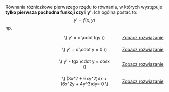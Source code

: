 Równania różniczkowe pierwszego rzędu to równania, w których występuje **tylko pierwsza pochodna funkcji czyli y'**.  Ich ogólna postać to:
$$
y′=f(x,y)
$$ 
np.
<div style="display: flex; justify-content: space-between; align-items: center; margin-bottom: 1.5em;">
  <div style="flex: 1;"></div>
  <div style="flex: 1; text-align: center;">\( y' = x \cdot tgy \)</div>
  <div style="flex: 1; text-align: right;">
    <a href="/przyklad-metoda1-rzedu-1/">Zobacz rozwiązanie</a>
  </div>
</div>  
<div style="display: flex; justify-content: space-between; align-items: center; margin-bottom: 1.5em;">
  <div style="flex: 1;"></div>
  <div style="flex: 1; text-align: center;">\( y' + x \cdot y = 0 \)</div>
  <div style="flex: 1; text-align: right;">
    <a href="/przyklad-metoda2-rzedu-1/">Zobacz rozwiązanie</a>
  </div>
</div>  
<div style="display: flex; justify-content: space-between; align-items: center; margin-bottom: 1.5em;">
  <div style="flex: 1;"></div>
  <div style="flex: 1; text-align: center;">\( y' - tgx \cdot y = cosx \)</div>
  <div style="flex: 1; text-align: right;">
    <a href="/przyklad-metoda3-rzedu-1/">Zobacz rozwiązanie</a>
  </div>
</div>  
<div style="display: flex; justify-content: space-between; align-items: center; margin-bottom: 1.5em;">
  <div style="flex: 1;"></div>
  <div style="flex: 1; text-align: center;">\( (3x^2 + 6xy^2)dx + (6x^2y + 4y^3)dy= 0 \)</div>
  <div style="flex: 1; text-align: right;">
    <a href="/przyklad-metoda4-rzedu-1/">Zobacz rozwiązanie</a>
  </div>
</div>  


